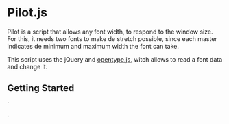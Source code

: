 # Pilot.js
Pilot is a script that allows any font width, to respond to the window size. For this, it needs two fonts to make de stretch possible, since each master indicates de minimum and maximum width the font can take. </p>

This script uses the jQuery and [opentype.js](http://opentype.js.org/), witch allows to read a font data and change it.

## Getting Started
` <script type="text/javascript" src="js/jquery.min.js"></script> 
<script type="text/javascript" src="js/opentype_add.js"></script>
<script type="text/javascript" src="js/pilot.js"></script>`
